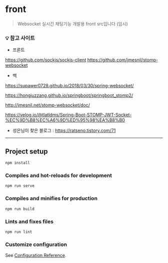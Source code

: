 # front

> Websocket 실시간 채팅기능 개발용 front src입니다 (임시)

### 💡 참고 사이트

- 프론트

https://github.com/sockjs/sockjs-client 
https://github.com/jmesnil/stomp-websocket

- 백

https://supawer0728.github.io/2018/03/30/spring-websocket/ 

https://hongjuzzang.github.io/springboot/springboot_stomp2/ 

http://jmesnil.net/stomp-websocket/doc/ 

https://velog.io/@tlatldms/Spring-Boot-STOMP-JWT-Socket-%EC%9D%B8%EC%A6%9D%ED%95%98%EA%B8%B0

- 성은님이 찾은 블로그 : https://ratseno.tistory.com/71

---

## Project setup
```
npm install
```

### Compiles and hot-reloads for development
```
npm run serve
```

### Compiles and minifies for production
```
npm run build
```

### Lints and fixes files
```
npm run lint
```

### Customize configuration
See [Configuration Reference](https://cli.vuejs.org/config/).

